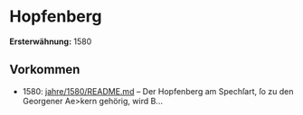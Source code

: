 # Hopfenberg

**Ersterwähnung:** 1580

## Vorkommen
- 1580: [jahre/1580/README.md](../jahre/1580/README.md) – Der Hopfenberg am Spechſart, ſo zu den Georgener
Ae>kern gehörig, wird B...
